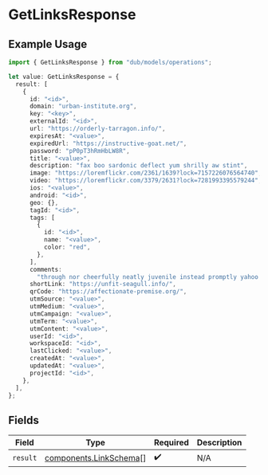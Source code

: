 # GetLinksResponse

## Example Usage

```typescript
import { GetLinksResponse } from "dub/models/operations";

let value: GetLinksResponse = {
  result: [
    {
      id: "<id>",
      domain: "urban-institute.org",
      key: "<key>",
      externalId: "<id>",
      url: "https://orderly-tarragon.info/",
      expiresAt: "<value>",
      expiredUrl: "https://instructive-goat.net/",
      password: "pP0pT3hRmHbLW8R",
      title: "<value>",
      description: "fax boo sardonic deflect yum shrilly aw stint",
      image: "https://loremflickr.com/2361/1639?lock=7157226076564740",
      video: "https://loremflickr.com/3379/2631?lock=7281993395579244",
      ios: "<value>",
      android: "<id>",
      geo: {},
      tagId: "<id>",
      tags: [
        {
          id: "<id>",
          name: "<value>",
          color: "red",
        },
      ],
      comments:
        "through nor cheerfully neatly juvenile instead promptly yahoo emergent bah barring",
      shortLink: "https://unfit-seagull.info/",
      qrCode: "https://affectionate-premise.org/",
      utmSource: "<value>",
      utmMedium: "<value>",
      utmCampaign: "<value>",
      utmTerm: "<value>",
      utmContent: "<value>",
      userId: "<id>",
      workspaceId: "<id>",
      lastClicked: "<value>",
      createdAt: "<value>",
      updatedAt: "<value>",
      projectId: "<id>",
    },
  ],
};
```

## Fields

| Field                                                            | Type                                                             | Required                                                         | Description                                                      |
| ---------------------------------------------------------------- | ---------------------------------------------------------------- | ---------------------------------------------------------------- | ---------------------------------------------------------------- |
| `result`                                                         | [components.LinkSchema](../../models/components/linkschema.md)[] | :heavy_check_mark:                                               | N/A                                                              |